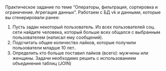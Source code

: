 Практическое задание по теме “Операторы, фильтрация, сортировка и ограничение. Агрегация данных”. 
Работаем с БД vk и данными, которые вы сгенерировали ранее:
1. Пусть задан некоторый пользователь. Из всех пользователей соц. сети найдите человека, 
который больше всех общался с выбранным пользователем (написал ему сообщений).
2. Подсчитать общее количество лайков, которые получили пользователи младше 10 лет..
3. Определить кто больше поставил лайков (всего): мужчины или женщины.
Задачи необходимо решить с использованием объединения таблиц (JOIN)